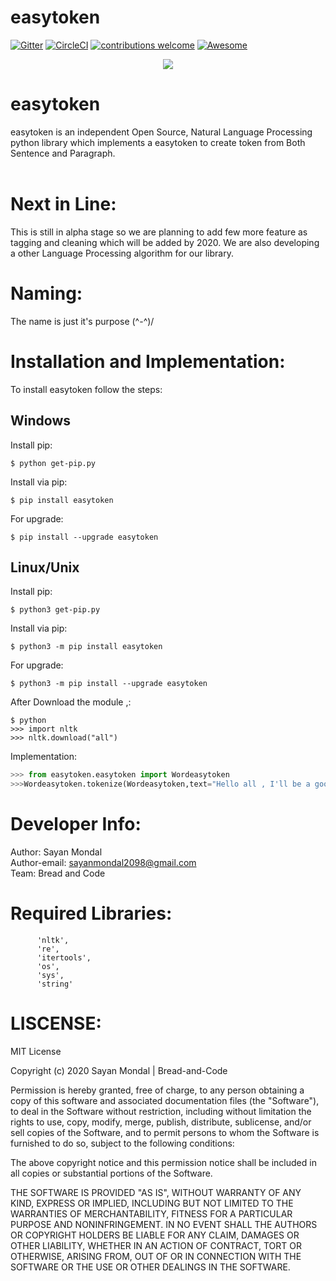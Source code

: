 # easytoken
[![Gitter](https://badges.gitter.im/BreadandCode/community.svg)](https://gitter.im/BreadandCode/community?utm_source=badge&utm_medium=badge&utm_campaign=pr-badge)
[![CircleCI](https://circleci.com/gh/sayanmondal2098/easytoken.svg?style=svg)](https://circleci.com/gh/sayanmondal2098/easytoken)
[![contributions welcome](https://img.shields.io/badge/contributions-welcome-brightgreen.svg)](https://github.com/sayanmondal2098/easytoken/fork)
[![Awesome](https://awesome.re/badge-flat.svg)](https://awesome.re)

 <p align="center">
  <img  src="https://bread-and-code.github.io/images/projects/easytoken.png">
</p>

# easytoken
easytoken is an independent Open Source, Natural Language Processing python library which implements a easytoken to create token from Both Sentence and Paragraph.<br>
<br>

# Next in Line:
This is still in alpha stage so we are planning to add few more feature as tagging and cleaning which will be added by 2020. We are also developing a other Language Processing algorithm for our library.

# Naming:
The name is just it's purpose  \(^-^)/

# Installation and Implementation:
To install easytoken follow the steps:<br>
## Windows
Install pip:
```
$ python get-pip.py
```
Install via pip:
```
$ pip install easytoken
```
For upgrade:
```
$ pip install --upgrade easytoken
```
## Linux/Unix
Install pip:
```
$ python3 get-pip.py
```
Install via pip:
```
$ python3 -m pip install easytoken
```
For upgrade:
```
$ python3 -m pip install --upgrade easytoken
```
After Download the module ,:
```
$ python
>>> import nltk
>>> nltk.download("all")
```
Implementation:
```python
>>> from easytoken.easytoken import Wordeasytoken
>>>Wordeasytoken.tokenize(Wordeasytoken,text="Hello all , I'll be a good lover for you.")
```
  
# Developer Info:
Author: Sayan Mondal<br>
Author-email: sayanmondal2098@gmail.com<br>
Team: Bread and Code

# Required Libraries:
          'nltk',
          're',
          'itertools',
          'os',
          'sys',
          'string'

# LISCENSE:
MIT License

Copyright (c) 2020 Sayan Mondal | Bread-and-Code

Permission is hereby granted, free of charge, to any person obtaining a copy
of this software and associated documentation files (the "Software"), to deal
in the Software without restriction, including without limitation the rights
to use, copy, modify, merge, publish, distribute, sublicense, and/or sell
copies of the Software, and to permit persons to whom the Software is
furnished to do so, subject to the following conditions:

The above copyright notice and this permission notice shall be included in all
copies or substantial portions of the Software.

THE SOFTWARE IS PROVIDED "AS IS", WITHOUT WARRANTY OF ANY KIND, EXPRESS OR
IMPLIED, INCLUDING BUT NOT LIMITED TO THE WARRANTIES OF MERCHANTABILITY,
FITNESS FOR A PARTICULAR PURPOSE AND NONINFRINGEMENT. IN NO EVENT SHALL THE
AUTHORS OR COPYRIGHT HOLDERS BE LIABLE FOR ANY CLAIM, DAMAGES OR OTHER
LIABILITY, WHETHER IN AN ACTION OF CONTRACT, TORT OR OTHERWISE, ARISING FROM,
OUT OF OR IN CONNECTION WITH THE SOFTWARE OR THE USE OR OTHER DEALINGS IN THE
SOFTWARE.


